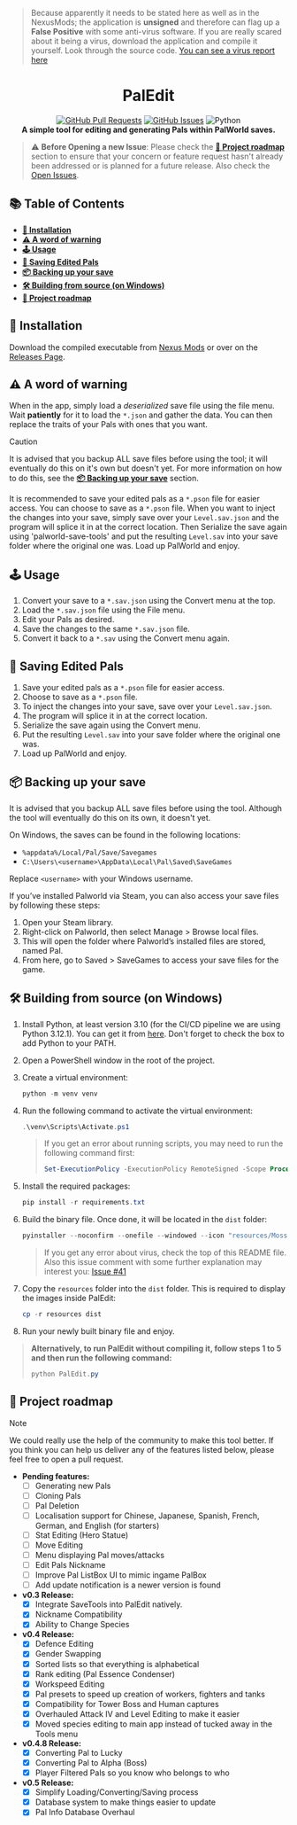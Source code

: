 > Because apparently it needs to be stated here as well as in the NexusMods; the application is __unsigned__ and therefore can flag up a __False Positive__ with some anti-virus software. If you are really scared about it being a virus, download the application and compile it yourself. Look through the source code. [You can see a virus report here](https://www.virustotal.com/gui/file/d20dcab42b8ba55442c27c16235c27fb80d16f7494ee32a790767a2eb38ceefb)

<h1 align="center">PalEdit</h1>

<div align="center">

[![GitHub Pull Requests](https://img.shields.io/github/issues-pr/EternalWraith/PalEdit.svg)](https://github.com/EternalWraith/PalEdit/pulls)
[![GitHub Issues](https://img.shields.io/github/issues/EternalWraith/PalEdit.svg)](https://github.com/EternalWraith/PalEdit/issues)
![Python](https://img.shields.io/badge/python-FFD43B.svg?&logo=python&logoColor=ffde57&color=4584b6)
<br>
**A simple tool for editing and generating Pals within PalWorld saves.**

</div>

> ⚠️ **Before Opening a new Issue**: Please check the [**🚧 Project roadmap**](#-project-roadmap) section to ensure that your concern or feature request hasn't already been addressed or is planned for a future release. Also check the [Open Issues](https://github.com/EternalWraith/PalEdit/issues).

## **📚 Table of Contents**

- [**🚀 Installation**](#-installation)
- [**⚠️ A word of warning**](#️-a-word-of-warning)
- [**🕹️ Usage**](#️-usage)
- [**💾 Saving Edited Pals**](#-saving-edited-pals)
- [**📦 Backing up your save**](#-backing-up-your-save)
- [**🛠️ Building from source (on Windows)**](#️-building-from-source-on-windows)
- [**🚧 Project roadmap**](#-project-roadmap)

## **🚀 Installation**

Download the compiled executable from [Nexus Mods](https://www.nexusmods.com/palworld/mods/104) or over on the [Releases Page](https://github.com/EternalWraith/PalEdit/releases).

## **⚠️ A word of warning**

When in the app, simply load a _deserialized_ save file using the file menu. Wait **patiently** for it to load the `*.json` and gather the data.
You can then replace the traits of your Pals with ones that you want.

> [!CAUTION]
> It is advised that you backup ALL save files before using the tool; it will eventually do this on it's own but doesn't yet.
> For more information on how to do this, see the [**📦 Backing up your save**](#-backing-up-your-save) section.

It is recommended to save your edited pals as a `*.pson` file for easier access. You can choose to save as a `*.pson` file. When you want to inject the changes into your save, simply save over your `Level.sav.json` and the program will splice it in at the correct location. Then Serialize the save again using 'palworld-save-tools' and put the resulting `Level.sav` into your save folder where the original one was. Load up PalWorld and enjoy.

## **🕹️ Usage**

1. Convert your save to a `*.sav.json` using the Convert menu at the top.
2. Load the `*.sav.json` file using the File menu.
3. Edit your Pals as desired.
4. Save the changes to the same `*.sav.json` file.
5. Convert it back to a `*.sav` using the Convert menu again.

## **💾 Saving Edited Pals**

1. Save your edited pals as a `*.pson` file for easier access.
2. Choose to save as a `*.pson` file.
3. To inject the changes into your save, save over your `Level.sav.json`.
4. The program will splice it in at the correct location.
5. Serialize the save again using the Convert menu.
6. Put the resulting `Level.sav` into your save folder where the original one was.
7. Load up PalWorld and enjoy.

## **📦 Backing up your save**

It is advised that you backup ALL save files before using the tool. Although the tool will eventually do this on its own, it doesn't yet.

On Windows, the saves can be found in the following locations:

- `%appdata%/Local/Pal/Save/Savegames`
- `C:\Users\<username>\AppData\Local\Pal\Saved\SaveGames`

Replace `<username>` with your Windows username.

If you’ve installed Palworld via Steam, you can also access your save files by following these steps:

1. Open your Steam library.
2. Right-click on Palworld, then select Manage > Browse local files.
3. This will open the folder where Palworld’s installed files are stored, named Pal.
4. From here, go to Saved > SaveGames to access your save files for the game.

## **🛠️ Building from source (on Windows)**

1. Install Python, at least version 3.10 (for the CI/CD pipeline we are using Python 3.12.1). You can get it from [here](https://www.python.org/downloads/windows/). Don't forget to check the box to add Python to your PATH.
2. Open a PowerShell window in the root of the project.
3. Create a virtual environment:

    ```powershell
    python -m venv venv
    ```

4. Run the following command to activate the virtual environment:

    ```powershell
    .\venv\Scripts\Activate.ps1
    ```

    > If you get an error about running scripts, you may need to run the following command first:
    >
    > ```powershell
    > Set-ExecutionPolicy -ExecutionPolicy RemoteSigned -Scope Process
    > ```

5. Install the required packages:

    ```powershell
    pip install -r requirements.txt
    ```

6. Build the binary file. Once done, it will be located in the `dist` folder:

    ```powershell
    pyinstaller --noconfirm --onefile --windowed --icon "resources/MossandaIcon.ico" --hidden-import=PIL "PalEdit.py"
    ```

    > If you get any error about virus, check the top of this README file. Also this issue comment with some further explanation may interest you: [Issue #41](https://github.com/EternalWraith/PalEdit/issues/41#issuecomment-1914567848)

7. Copy the `resources` folder into the `dist` folder. This is required to display the images inside PalEdit:

    ```powershell
    cp -r resources dist
    ```

8. Run your newly built binary file and enjoy.

> **Alternatively, to run PalEdit without compiling it, follow steps 1 to 5 and then run the following command:**
>
>    ```powershell
>    python PalEdit.py
>    ```

## **🚧 Project roadmap**

> [!NOTE]
> We could really use the help of the community to make this tool better.
> If you think you can help us deliver any of the features listed below, please feel free to open a pull request.

- **Pending features:**
  - [ ] Generating new Pals
  - [ ] Cloning Pals
  - [ ] Pal Deletion
  - [ ] Localisation support for Chinese, Japanese, Spanish, French, German, and English (for starters)
  - [ ] Stat Editing (Hero Statue)
  - [ ] Move Editing
  - [ ] Menu displaying Pal moves/attacks
  - [ ] Edit Pals Nickname
  - [ ] Improve Pal ListBox UI to mimic ingame PalBox
  - [ ] Add update notification is a newer version is found

- **v0.3 Release:**
  - [x] Integrate SaveTools into PalEdit natively.
  - [x] Nickname Compatibility
  - [x] Ability to Change Species

- **v0.4 Release:**
  - [x] Defence Editing
  - [x] Gender Swapping
  - [x] Sorted lists so that everything is alphabetical
  - [x] Rank editing (Pal Essence Condenser)
  - [x] Workspeed Editing
  - [x] Pal presets to speed up creation of workers, fighters and tanks
  - [x] Compatibility for Tower Boss and Human captures
  - [x] Overhauled Attack IV and Level Editing to make it easier
  - [x] Moved species editing to main app instead of tucked away in the Tools menu

- **v0.4.8 Release:**
  - [x] Converting Pal to Lucky
  - [x] Converting Pal to Alpha (Boss)
  - [x] Player Filtered Pals so you know who belongs to who

- **v0.5 Release:**
  - [x] Simplify Loading/Converting/Saving process
  - [x] Database system to make things easier to update
  - [x] Pal Info Database Overhaul
